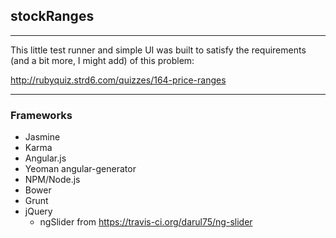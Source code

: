 ## stockRanges
----------

This little test runner and simple UI was built to satisfy the requirements (and a bit more, I might add) of this problem:

http://rubyquiz.strd6.com/quizzes/164-price-ranges


----------
### Frameworks

 - Jasmine
 - Karma
 - Angular.js
 - Yeoman angular-generator
 - NPM/Node.js
 - Bower
 - Grunt
 - jQuery
     - ngSlider from https://travis-ci.org/darul75/ng-slider
